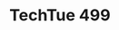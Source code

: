 ---
startdate:  2018-11-20
starttime: "19h"
linktitle: "TechTue 499"
title: "TechTue 499"
price: ""
---